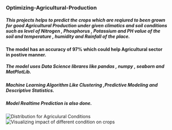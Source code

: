 ### Optimizing-Agricultural-Production
##### This projects helps to predict the crops which are reqiured to been grown for good Agricultural Production under given climatics and soil conditions such as level of Nitrogen , Phosphorus , Potassium and PH value of the soil and temperature , humidity and Rainfall of the place. 
#### The model has an accuracy of 97% which could help Agricultural sector in postive manner.
##### The model uses Data Science librares like pandas , numpy , seaborn and MatPlotLib.
##### Machine Learning Algorithm Like Clustering ,Predictive Modeling and Descriptive Statistics.
##### Model Realtime Prediction is also done.
![Distribution for Agriculural Conditions](https://user-images.githubusercontent.com/77277281/176017448-a985e424-6ade-484a-8ce1-49dbbae50c65.png)
![Visualizing impact of different condition on crops](https://user-images.githubusercontent.com/77277281/176017876-c6c90a58-5541-438c-8af8-367b8b4cf0f5.png)

